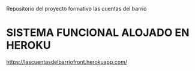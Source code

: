 
Repositorio del proyecto formativo las cuentas del barrio

# SISTEMA FUNCIONAL ALOJADO EN HEROKU
https://lascuentasdelbarriofront.herokuapp.com/
